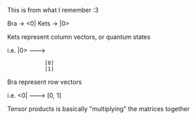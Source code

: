 This is from what I remember :3

Bra -> <0|
Kets -> |0>

Kets represent column vectors, or quantum states

i.e.
|0> ---> 

				[0]
				[1]

Bra represent row vectors

i.e.
<0| --->
				[0, 1]


Tensor products is basically "multiplying" the matrices together
